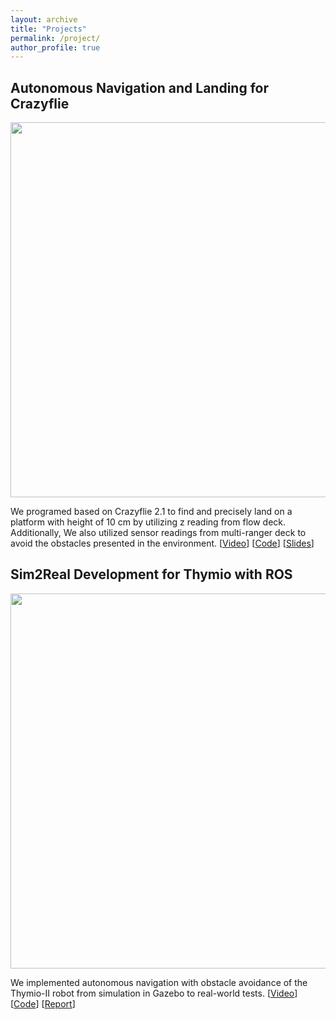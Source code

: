```yaml
---
layout: archive
title: "Projects"
permalink: /project/
author_profile: true
---
```


<!-- {% if author.googlescholar %}
  You can also find my articles on <u><a href="{{author.googlescholar}}">my Google Scholar profile</a>.</u>
{% endif %}

{% include base_path %}

{% for post in site.publications reversed %}
  {% include archive-single.html %}
{% endfor %} -->

## Autonomous Navigation and Landing for Crazyflie
<p float='left'>
	<img src="https://jianhao-zheng.github.io/images/crazy_flie.png" width="600"/> 
</p>

We programed based on Crazyflie 2.1 to find and precisely land on a platform with height of 10 cm by utilizing z reading from flow deck. Additionally, We also utilized sensor readings from multi-ranger deck to avoid the obstacles presented in the environment.
[[Video](https://youtu.be/RP4-SlhOIUk)] [[Code](https://github.com/Jianhao-zheng/Crazyflie-Auto-navigation-and-landing)] [[Slides](https://drive.google.com/file/d/1vY_UMflVXOcUSOASHkGHsSTXCBmwrVhK/preview)]

## Sim2Real Development for Thymio with ROS
<p float='left'>
	<img src="https://jianhao-zheng.github.io/images/ROS.png" width="600"/> 
</p>

We implemented autonomous navigation with obstacle avoidance of the Thymio-II robot from simulation in Gazebo to real-world tests.
[[Video](https://go.epfl.ch/ros_basics_final_2021)] [[Code](https://github.com/Jianhao-zheng/ROS-Practical-EPFL)] [[Report](https://github.com/Jianhao-zheng/ROS-Practical-EPFL/blob/master/ROS_Basics_Report_21Spring.pdf)]